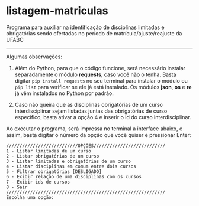 # listagem-matriculas
Programa para auxiliar na identificação de disciplinas limitadas e obrigatórias sendo ofertadas no período de matrícula/ajuste/reajuste da UFABC

---
Algumas observações:

1. Além do Python, para que o código funcione, será necessário instalar separadamente o módulo **requests**, caso você não o tenha. Basta digitar ``` pip install requests ``` no seu terminal para instalar o módulo ou ``` pip list ``` para verificar se ele já está instalado. Os módulos **json**, **os** e **re** já vêm instalados no Python por padrão.

2. Caso não queira que as disciplinas obrigatórias de um curso interdisciplinar sejam listadas juntas das obrigatórias de curso específico, basta ativar a opção 4 e inserir o id do curso interdisciplinar.

Ao executar o programa, será impressa no terminal a interface abaixo, e assim, basta digitar o número da opção que você quiser e pressionar Enter:

```
///////////////////////////OPÇÕES///////////////////////////
1 - Listar limitadas de um curso
2 - Listar obrigatórias de um curso
3 - Listar limitadas e obrigatórias de um curso
4 - Listar disciplinas em comum entre dois cursos
5 - Filtrar obrigatórias [DESLIGADO]
6 - Exibir relação de uma disciplinas com os cursos
7 - Exibir ids de cursos
8 - Sair
////////////////////////////////////////////////////////////
Escolha uma opção:
```
